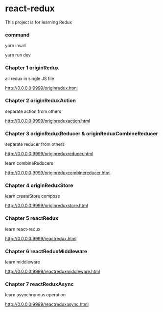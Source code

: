 # react-redux

This project is for learning Redux

### command

yarn insall

yarn run dev

### Chapter 1 originRedux

all redux in single JS file
 
http://0.0.0.0:9999/originredux.html

### Chapter 2 originReduxAction

separate action from others

http://0.0.0.0:9999/originreduxaction.html

### Chapter 3 originReduxReducer & originReduxCombineReducer

separate reducer from others

http://0.0.0.0:9999/originreduxreducer.html

learn combineReducers

http://0.0.0.0:9999/originreduxcombinereducer.html

### Chapter 4 originReduxStore

learn createStore compose

http://0.0.0.0:9999/originreduxstore.html

### Chapter 5 reactRedux

learn react-redux

http://0.0.0.0:9999/reactredux.html

### Chapter 6 reactReduxMiddleware

learn middleware

http://0.0.0.0:9999/reactreduxmiddleware.html

### Chapter 7 reactReduxAsync

learn asynchronous operation

http://0.0.0.0:9999/reactreduxasync.html
